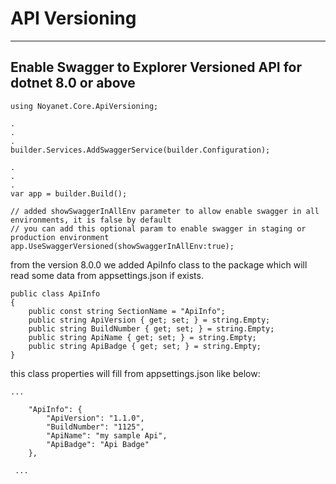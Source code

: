 ﻿# API Versioning
---
Enable Swagger to Explorer Versioned API for dotnet 8.0 or above
---
```
using Noyanet.Core.ApiVersioning;

.
.
.
builder.Services.AddSwaggerService(builder.Configuration);

.
.
.
var app = builder.Build();

// added showSwaggerInAllEnv parameter to allow enable swagger in all environments, it is false by default
// you can add this optional param to enable swagger in staging or production environment
app.UseSwaggerVersioned(showSwaggerInAllEnv:true);  
```

from the version 8.0.0 we added ApiInfo class to the package which will read some data from appsettings.json if exists.

```
public class ApiInfo
{
    public const string SectionName = "ApiInfo";
    public string ApiVersion { get; set; } = string.Empty;
    public string BuildNumber { get; set; } = string.Empty;
    public string ApiName { get; set; } = string.Empty;
    public string ApiBadge { get; set; } = string.Empty;
}
```

this class properties will fill from appsettings.json like below:

```
...

    "ApiInfo": {
        "ApiVersion": "1.1.0",
        "BuildNumber": "1125",
        "ApiName": "my sample Api",
        "ApiBadge": "Api Badge"
    },

 ...
```